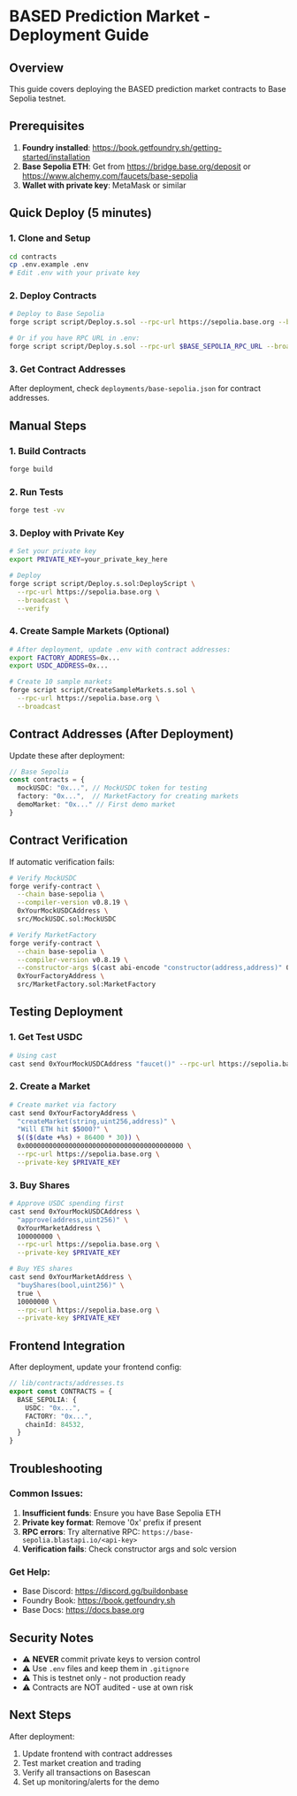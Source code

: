 # BASED Prediction Market - Deployment Guide

## Overview
This guide covers deploying the BASED prediction market contracts to Base Sepolia testnet.

## Prerequisites

1. **Foundry installed**: https://book.getfoundry.sh/getting-started/installation
2. **Base Sepolia ETH**: Get from https://bridge.base.org/deposit or https://www.alchemy.com/faucets/base-sepolia
3. **Wallet with private key**: MetaMask or similar

## Quick Deploy (5 minutes)

### 1. Clone and Setup
```bash
cd contracts
cp .env.example .env
# Edit .env with your private key
```

### 2. Deploy Contracts
```bash
# Deploy to Base Sepolia
forge script script/Deploy.s.sol --rpc-url https://sepolia.base.org --broadcast --verify

# Or if you have RPC URL in .env:
forge script script/Deploy.s.sol --rpc-url $BASE_SEPOLIA_RPC_URL --broadcast --verify
```

### 3. Get Contract Addresses
After deployment, check `deployments/base-sepolia.json` for contract addresses.

## Manual Steps

### 1. Build Contracts
```bash
forge build
```

### 2. Run Tests
```bash
forge test -vv
```

### 3. Deploy with Private Key
```bash
# Set your private key
export PRIVATE_KEY=your_private_key_here

# Deploy
forge script script/Deploy.s.sol:DeployScript \
  --rpc-url https://sepolia.base.org \
  --broadcast \
  --verify
```

### 4. Create Sample Markets (Optional)
```bash
# After deployment, update .env with contract addresses:
export FACTORY_ADDRESS=0x...
export USDC_ADDRESS=0x...

# Create 10 sample markets
forge script script/CreateSampleMarkets.s.sol \
  --rpc-url https://sepolia.base.org \
  --broadcast
```

## Contract Addresses (After Deployment)

Update these after deployment:

```typescript
// Base Sepolia
const contracts = {
  mockUSDC: "0x...", // MockUSDC token for testing
  factory: "0x...",  // MarketFactory for creating markets
  demoMarket: "0x..." // First demo market
}
```

## Contract Verification

If automatic verification fails:

```bash
# Verify MockUSDC
forge verify-contract \
  --chain base-sepolia \
  --compiler-version v0.8.19 \
  0xYourMockUSDCAddress \
  src/MockUSDC.sol:MockUSDC

# Verify MarketFactory  
forge verify-contract \
  --chain base-sepolia \
  --compiler-version v0.8.19 \
  --constructor-args $(cast abi-encode "constructor(address,address)" 0xUSDCAddress 0xResolverAddress) \
  0xYourFactoryAddress \
  src/MarketFactory.sol:MarketFactory
```

## Testing Deployment

### 1. Get Test USDC
```bash
# Using cast
cast send 0xYourMockUSDCAddress "faucet()" --rpc-url https://sepolia.base.org --private-key $PRIVATE_KEY
```

### 2. Create a Market
```bash
# Create market via factory
cast send 0xYourFactoryAddress \
  "createMarket(string,uint256,address)" \
  "Will ETH hit $5000?" \
  $(($(date +%s) + 86400 * 30)) \
  0x0000000000000000000000000000000000000000 \
  --rpc-url https://sepolia.base.org \
  --private-key $PRIVATE_KEY
```

### 3. Buy Shares
```bash
# Approve USDC spending first
cast send 0xYourMockUSDCAddress \
  "approve(address,uint256)" \
  0xYourMarketAddress \
  100000000 \
  --rpc-url https://sepolia.base.org \
  --private-key $PRIVATE_KEY

# Buy YES shares
cast send 0xYourMarketAddress \
  "buyShares(bool,uint256)" \
  true \
  10000000 \
  --rpc-url https://sepolia.base.org \
  --private-key $PRIVATE_KEY
```

## Frontend Integration

After deployment, update your frontend config:

```typescript
// lib/contracts/addresses.ts
export const CONTRACTS = {
  BASE_SEPOLIA: {
    USDC: "0x...",
    FACTORY: "0x...",
    chainId: 84532,
  }
}
```

## Troubleshooting

### Common Issues:

1. **Insufficient funds**: Ensure you have Base Sepolia ETH
2. **Private key format**: Remove '0x' prefix if present
3. **RPC errors**: Try alternative RPC: `https://base-sepolia.blastapi.io/<api-key>`
4. **Verification fails**: Check constructor args and solc version

### Get Help:
- Base Discord: https://discord.gg/buildonbase
- Foundry Book: https://book.getfoundry.sh
- Base Docs: https://docs.base.org

## Security Notes

- ⚠️ **NEVER** commit private keys to version control
- ⚠️ Use `.env` files and keep them in `.gitignore`
- ⚠️ This is testnet only - not production ready
- ⚠️ Contracts are NOT audited - use at own risk

## Next Steps

After deployment:
1. Update frontend with contract addresses
2. Test market creation and trading
3. Verify all transactions on Basescan
4. Set up monitoring/alerts for the demo